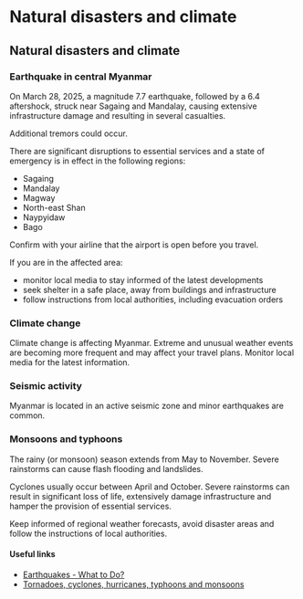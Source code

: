 # Natural disasters and climate

## Natural disasters and climate

### Earthquake in central Myanmar

On March 28, 2025, a magnitude 7.7 earthquake, followed by a 6.4 aftershock, struck near Sagaing and Mandalay, causing extensive infrastructure damage and resulting in several casualties.

Additional tremors could occur.

There are significant disruptions to essential services and a state of emergency is in effect in the following regions:

* Sagaing
* Mandalay
* Magway
* North-east Shan
* Naypyidaw
* Bago

Confirm with your airline that the airport is open before you travel.

If you are in the affected area:

* monitor local media to stay informed of the latest developments
* seek shelter in a safe place, away from buildings and infrastructure
* follow instructions from local authorities, including evacuation orders

### Climate change

Climate change is affecting Myanmar. Extreme and unusual weather events are becoming more frequent and may affect your travel plans. Monitor local media for the latest information.

### Seismic activity

Myanmar is located in an active seismic zone and minor earthquakes are common.

### Monsoons and typhoons

The rainy (or monsoon) season extends from May to November. Severe rainstorms can cause flash flooding and landslides.

Cyclones usually occur between April and October. Severe rainstorms can result in significant loss of life, extensively damage infrastructure and hamper the provision of essential services.

Keep informed of regional weather forecasts, avoid disaster areas and follow the instructions of local authorities.

#### Useful links

* [Earthquakes - What to Do?](https://www.getprepared.gc.ca/cnt/rsrcs/pblctns/rthqks-wtd/index-en.aspx)
* [Tornadoes, cyclones, hurricanes, typhoons and monsoons](https://travel.gc.ca/travelling/health-safety/hurricanes-typhoons-cyclones-monsoons)